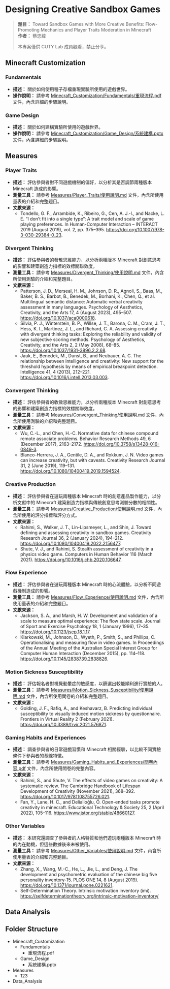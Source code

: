# Designing Creative Sandbox Games

> **題目：** Toward Sandbox Games with More Creative Benefits: Flow-Promoting Mechanics and Player Traits Moderation in Minecraft  
> **作者：** 蔡忠緯
> 
> 本專案僅供 CUTY Lab 成員觀看，禁止分享。

## Minecraft Customization

### Fundamentals

- **描述：** 關於如何使用種子存檔重現實驗所使用的遊戲世界。
- **操作說明：** 請參考 [Minecraft_Customization/Fundamentals/重現流程.pdf](Minecraft_Customization/Fundamentals/重現流程.pdf) 文件，內含詳細的步驟說明。

### Game Design

- **描述：** 關於如何建構實驗所使用的遊戲世界。
- **操作說明：** 請參考 [Minecraft_Customization/Game_Design/系統建構.pptx](Minecraft_Customization/Game_Design/系統建構.pptx) 文件，內含詳細的步驟說明。

## Measures

### Player Traits

- **描述：** 評估參與者對不同遊戲機制的偏好，以分析其是否調節兩種版本 Minecraft 造成的影響。
- **測量工具：** 請參考 [Measures/Player_Traits/使用說明.md](Measures/Player_Traits/使用說明.md) 文件，內含所使用量表的介紹和完整題目。
- **文獻來源：**
  - Tondello, G. F., Arrambide, K., Ribeiro, G., Cen, A. J.-l., and Nacke, L. E. “I don’t fit into a single type”: A trait model and scale of game playing preferences. In Human-Computer Interaction – INTERACT 2019 (August 2019), vol. 2, pp. 375–395. https://doi.org/10.1007/978-3-030-29384-0_23.

### Divergent Thinking

- **描述：** 評估參與者的發散思維能力，以分析兩種版本 Minecraft 對創意思考的影響和建築創造力指標的效標關聯效度。
- **測量工具：** 請參考 [Measures/Divergent_Thinking/使用說明.md](Measures/Divergent_Thinking/使用說明.md) 文件，內含所使用測驗的介紹和完整題目。
- **文獻來源：**
  - Patterson, J. D., Merseal, H. M., Johnson, D. R., Agnoli, S., Baas, M., Baker, B. S., Barbot, B., Benedek, M., Borhani, K., Chen, Q., et al. Multilingual semantic distance: Automatic verbal creativity assessment in many languages. Psychology of Aesthetics, Creativity, and the Arts 17, 4 (August 2023), 495–507. https://doi.org/10.1037/aca0000618.
  - Silvia, P. J., Winterstein, B. P., Willse, J. T., Barona, C. M., Cram, J. T., Hess, K. I., Martinez, J. L., and Richard, C. A. Assessing creativity with divergent thinking tasks: Exploring the reliability and validity of new subjective scoring methods. Psychology of Aesthetics, Creativity, and the Arts 2, 2 (May 2008), 68–85. https://doi.org/10.1037/1931-3896.2.2.68.
  - Jauk, E., Benedek, M., Dunst, B., and Neubauer, A. C. The relationship between intelligence and creativity: New support for the threshold hypothesis by means of empirical breakpoint detection. Intelligence 41, 4 (2013), 212–221. https://doi.org/10.1016/j.intell.2013.03.003.

### Convergent Thinking

- **描述：** 評估參與者的收斂思維能力，以分析兩種版本 Minecraft 對創意思考的影響和建築創造力指標的效標關聯效度。
- **測量工具：** 請參考 [Measures/Convergent_Thinking/使用說明.md](Measures/Convergent_Thinking/使用說明.md) 文件，內含所使用測驗的介紹和完整題目。
- **文獻來源：**
  - Wu, C.-L., and Chen, H.-C. Normative data for chinese compound remote associate problems. Behavior Research Methods 49, 6 (December 2017), 2163–2172. https://doi.org/10.3758/s13428-016-0849-3.
  - Blanco-Herrera, J. A., Gentile, D. A., and Rokkum, J. N. Video games can increase creativity, but with caveats. Creativity Research Journal 31, 2 (June 2019), 119–131. https://doi.org/10.1080/10400419.2019.1594524.

### Creative Production

- **描述：** 評估參與者在遊玩兩種版本 Minecraft 時的創意產品製作能力，以分析文獻中的 Minecraft 建築創造力指標與傳統創意思考測驗分數的相關性。
- **測量工具：** 請參考 [Measures/Creative_Production/使用說明.md](Measures/Creative_Production/使用說明.md) 文件，內含所使用的評分指標和評分方式。
- **文獻來源：**
  - Rahimi, S., Walker, J. T., Lin-Lipsmeyer, L., and Shin, J. Toward defining and assessing creativity in sandbox games. Creativity Research Journal 36, 2 (January 2024), 194–212. https://doi.org/10.1080/10400419.2022.2156477.
  - Shute, V. J., and Rahimi, S. Stealth assessment of creativity in a physics video game. Computers in Human Behavior 116 (March 2021). https://doi.org/10.1016/j.chb.2020.106647.

### Flow Experience

- **描述：** 評估參與者在遊玩兩種版本 Minecraft 時的心流體驗，以分析不同遊戲機制造成的影響。
- **測量工具：** 請參考 [Measures/Flow_Experience/使用說明.md](Measures/Flow_Experience/使用說明.md) 文件，內含所使用量表的介紹和完整題目。
- **文獻來源：**
  - Jackson, S. A., and Marsh, H. W. Development and validation of a scale to measure optimal experience: The flow state scale. Journal of Sport and Exercise Psychology 18, 1 (January 1996), 17–35. https://doi.org/10.1123/jsep.18.1.17.
  - Klarkowski, M., Johnson, D., Wyeth, P., Smith, S., and Phillips, C. Operationalising and measuring flow in video games. In Proceedings of the Annual Meeting of the Australian Special Interest Group for Computer Human Interaction (December 2015), pp. 114–118. https://doi.org/10.1145/2838739.2838826.

### Motion Sickness Susceptibility

- **描述：** 評估報名者對視覺動暈症的敏感度，以篩選出較能順利進行實驗的人。
- **測量工具：** 請參考 [Measures/Motion_Sickness_Susceptibility/使用說明.md](Measures/Motion_Sickness_Susceptibility/使用說明.md) 文件，內含所使用問卷的介紹和完整題目。
- **文獻來源：**
  - Golding, J. F., Rafiq, A., and Keshavarz, B. Predicting individual susceptibility to visually induced motion sickness by questionnaire. Frontiers in Virtual Reality 2 (February 2021). https://doi.org/10.3389/frvir.2021.576871.

### Gaming Habits and Experiences

- **描述：** 調查參與者的日常遊戲習慣和 Minecraft 相關經驗，以比較不同實驗條件下參與者的基線特徵。
- **測量工具：** 請參考 [Measures/Gaming_Habits_and_Experiences/問卷內容.pdf](Measures/Gaming_Habits_and_Experiences/問卷內容.pdf) 文件，內含所使用問卷的完整內容。
- **文獻來源：**
  - Rahimi, S., and Shute, V. The effects of video games on creativity: A systematic review. The Cambridge Handbook of Lifespan Development of Creativity (November 2021), 368–392. https://doi.org/10.1017/9781108755726.021.
  - Fan, Y., Lane, H. C., and Delialioğlu, Ö. Open-ended tasks promote creativity in minecraft. Educational Technology & Society 25, 2 (April 2022), 105–116. https://www.jstor.org/stable/48660127.

### Other Variables

- **描述：** 本研究還調查了參與者的人格特質和他們遊玩兩種版本 Minecraft 時的內在動機，但這些數據後來未被使用。
- **測量工具：** 請參考 [Measures/Other_Variables/使用說明.md](Measures/Other_Variables/使用說明.md) 文件，內含所使用量表的介紹和完整題目。
- **文獻來源：**
  - Zhang, X., Wang, M.-C., He, L., Jie, L., and Deng, J. The development and psychometric evaluation of the chinese big five personality inventory-15. PLOS ONE 14, 8 (August 2019). https://doi.org/10.1371/journal.pone.0221621.
  - Self-Determination Theory. Intrinsic motivation inventory (imi). https://selfdeterminationtheory.org/intrinsic-motivation-inventory/

## Data Analysis

## Folder Structure

- Minecraft_Customization
  - Fundamentals
    - 重現流程.pdf
  - Game_Design
    - 系統建構.pptx
- Measures
  - 123
- Data_Analysis
